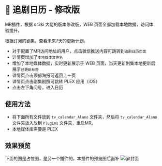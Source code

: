 # 💌 追剧日历 - 修改版
MR插件，根据 or3ki 大佬的版本修改版，WEB 页面全部加载本地数据，访问体验提升。

根据订阅的剧集，查看未来7天的更新计划。
- 对于配置了MR访问地址的用户，点击微信推送内容可跳转到`追剧日历页面`
- 详情页增加了`本地媒体文件名`
- 增加了本地媒体数据，实时更新展示于 WEB 页面，当天更新剧集本地更新后展示`已更新标签`
- 详情页点击顶部海报可返回上一页
- 详情页点击剧集剧照可跳转 PLEX 应用（iOS）
- 点击左下角问号，进入日历


## 使用方法
- 将下面所有文件放到 `tv_calendar_Alano` 文件夹，然后将 `tv_calendar_Alano` 文件夹放入放到 `Plugins` 文件夹，重启MR。
- 本地媒体库需要是 PLEX

## 效果预览
下面的图是占位图，是另一个插件的，本插件的预览图后面补
![git封面](https://user-images.githubusercontent.com/68833595/211461063-975400c0-eb6e-4ca1-a26a-eb903b885349.png)

